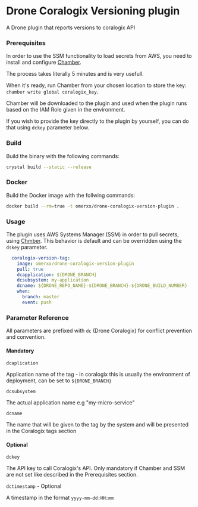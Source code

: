 # Drone Coralogix Versioning plugin
A Drone plugin that reports versions to coralogix API

### Prerequisites
In order to use the SSM functionality to load secrets from AWS, you need to install and configure [Chamber](https://github.com/segmentio/chamber).

The process takes literally 5 minutes and is very usefull.

When it's ready, run Chamber from your chosen location to store the key: `chamber write global coralogix_key`.

Chamber will be downloaded to the plugin and used when the plugin runs based on the IAM Role given in the environment.

If you wish to provide the key directly to the plugin by yourself, you can do that using `dckey` parameter below.



### Build
Build the binary with the following commands:
```bash
crystal build --static --release
```


### Docker
Build the Docker image with the follwing commands:
```bash
docker build --rm=true -t omerxx/drone-coralogix-version-plugin .
```


### Usage
The plugin uses AWS Systems Manager (SSM) in order to pull secrets, using [Chmber](https://github.com/segmentio/chamber).
This behavior is default and can be overridden using the `dskey` parameter.

```yaml
  coralogix-version-tag:
    image: omerxx/drone-coralogix-version-plugin
    pull: true
    dcapplication: ${DRONE_BRANCH}
    dcsubsystem: my-application
    dcname: ${DRONE_REPO_NAME}-${DRONE_BRANCH}-${DRONE_BUILD_NUMBER}
    when:
      branch: master 
      event: push 

```


### Parameter Reference
All parameters are prefixed with `dc` (Drone Coralogix) for conflict prevention and convention.

#### Mandatory

`dcaplication`

Application name of the tag - in coralogix this is usually the environment of deployment, can be set to `${DRONE_BRANCH}`


`dcsubsystem`

The actual application name e.g "my-micro-service"


`dcname`

The name that will be given to the tag by the system and will be presented in the Coralogix tags section

#### Optional

`dckey`

The API key to call Coralogix's API. Only mandatory if Chamber and SSM are not set like described in the Prerequisites section.


`dctimestamp` - Optional

A timestamp in the format `yyyy-mm-dd:HH:mm`



